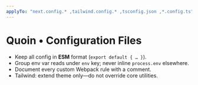 ```yaml
---
applyTo: "next.config.* ,tailwind.config.* ,tsconfig.json ,*.config.ts"
---
```

# Quoin • Configuration Files

- Keep all config in **ESM** format (`export default { … }`).  
- Group env var reads under `env` key; never inline `process.env` elsewhere.  
- Document every custom Webpack rule with a comment.  
- Tailwind: extend theme only—do not override core utilities.  
